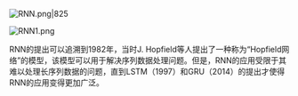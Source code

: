 ![RNN.png|825](https://blog95.oss-cn-beijing.aliyuncs.com/CNN/RNN.png)



![RNN1.png](https://blog95.oss-cn-beijing.aliyuncs.com/CNN/RNN1.png)

RNN的提出可以追溯到1982年，当时J. Hopfield等人提出了一种称为“Hopfield网络”的模型，该模型可以用于解决序列数据处理问题。但是，RNN的应用受限于其难以处理长序列数据的问题，直到LSTM（1997）和GRU（2014）的提出才使得RNN的应用变得更加广泛。